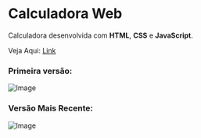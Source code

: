 # Calculadora Web

Calculadora desenvolvida com **HTML**, **CSS** e **JavaScript**.

Veja Aqui: [Link](https://matheus-java.github.io/Calculadora-Web/)

### Primeira versão:
![Image](https://raw.githubusercontent.com/Matheus-Java/Calculadora-Web/master/assets/antes.png)
### Versão Mais Recente:

![Image](https://raw.githubusercontent.com/Matheus-Java/Calculadora-Web/master/assets/nova.png)
